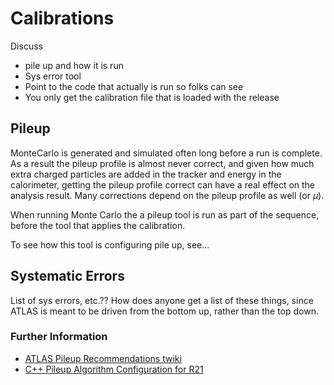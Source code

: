 # Calibrations

Discuss

- pile up and how it is run
- Sys error tool
- Point to the code that actually is run so folks can see 
- You only get the calibration file that is loaded with the release

## Pileup

MonteCarlo is generated and simulated often long before a run is complete. As a result the pileup profile is almost never correct, and given how much extra charged particles are added in the tracker and energy in the calorimeter, getting the pileup profile correct can have a real effect on the analysis result. Many corrections depend on the pileup profile as well (or $\mu$).

When running Monte Carlo the a pileup tool is run as part of the sequence, before the tool that applies the calibration.

To see how this tool is configuring pile up, see...

## Systematic Errors

List of sys errors, etc.?? How does anyone get a list of these things, since ATLAS is meant to be driven from the bottom up, rather than the top down.

### Further Information

- [ATLAS Pileup Recommendations twiki](https://twiki.cern.ch/twiki/bin/view/AtlasProtected/PileupJetRecommendations)
- [C++ Pileup Algorithm Configuration for R21](https://gitlab.cern.ch/atlas/athena/-/blob/21.2/PhysicsAnalysis/Algorithms/AsgAnalysisAlgorithms/python/PileupAnalysisSequence.py)